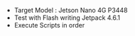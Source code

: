 - Target Model : Jetson Nano 4G P3448
- Test with Flash writing Jetpack 4.6.1
- Execute Scripts in order